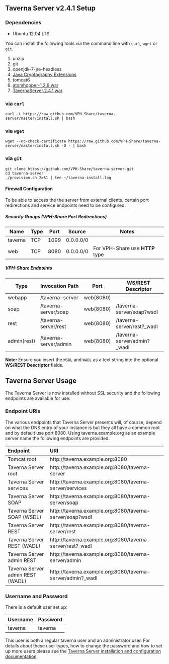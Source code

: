 ## Taverna Server v2.4.1 Setup

### Dependencies

 - Ubuntu 12.04 LTS

You can install the following tools via the command line with `curl`, `wget` or `git`.

 1. unzip
 2. git
 3. openjdk-7-jre-headless
 4. [Java Cryptography Extensions](http://www.oracle.com/technetwork/java/javase/downloads/jce-7-download-432124.html)
 5. tomcat6
 6. [atomhopper-1.2.9.war](http://maven.research.rackspacecloud.com/content/repositories/releases/org/atomhopper/atomhopper/1.2.9/atomhopper-1.2.9.war)
 7. [TavernaServer.2.4.1.war](https://launchpad.net/taverna-server/2.x/2.4.1/+download/TavernaServer.2.4.1.war)


### via `curl`

```Shell
curl -L https://raw.github.com/VPH-Share/taverna-server/master/install.sh | bash
```

### via `wget`

```Shell
wget --no-check-certificate https://raw.github.com/VPH-Share/taverna-server/master/install.sh -O - | bash
```

### via `git`

```Shell
git clone https://github.com/VPH-Share/taverna-server.git
cd taverna-server
./provision.sh 2>&1 | tee ~/taverna-install.log
```

#### Firewall Configuration

To be able to access the the server from external clients, certain port redirections and service endpoints need to be configured.

##### Security Groups (VPH-Share Port Redirections)

<table>
<thead>
<tr>
<th>Name    </th>
<th> Type </th>
<th> Port </th>
<th> Source    </th>
<th> Notes </th>
</tr>
</thead>
<tbody>
<tr>
<td>taverna </td>
<td> TCP  </td>
<td> 1099 </td>
<td> 0.0.0.0/0 </td>
<td>       </td>
</tr>
<tr>
<td>web     </td>
<td> TCP  </td>
<td> 8080 </td>
<td> 0.0.0.0/0 </td>
<td> For VPH-Share use <strong>HTTP</strong> type</td>
</tr>
</tbody>
</table>

##### VPH-Share Endpoints

<table>
<thead>
<tr>
<th>Type         </th>
<th> Invocation Path       </th>
<th> Port      </th>
<th> WS/REST Descriptor</th>
</tr>
</thead>
<tbody>
<tr>
<td>webapp       </td>
<td> /taverna-server       </td>
<td> web(8080) </td>
<td></td>
</tr>
<tr>
<td>soap         </td>
<td> /taverna-server/soap  </td>
<td> web(8080) </td>
<td> /taverna-server/soap?wsdl</td>
</tr>
<tr>
<td>rest         </td>
<td> /taverna-server/rest  </td>
<td> web(8080) </td>
<td> /taverna-server/rest?_wadl</td>
</tr>
<tr>
<td>admin(rest)  </td>
<td> /taverna-server/admin </td>
<td> web(8080) </td>
<td> /taverna-server/admin?_wadl</td>
</tr>
</tbody>
</table>

**Note:** Ensure you insert the `WSDL` and `WADL` as a text string into the optional **WS/REST Descriptor** fields.


## Taverna Server Usage

The Taverna Server is now installed without SSL security and the following endpoints are available for use:

### Endpoint URIs

The various endpoints that Taverna Server presents will, of course, depend on what the DNS entry of your instance is but they all have a common root and by default use port 8080. Using taverna.example.org as an example server name the following endpoints are provided:

<table>
<thead>
<tr>
<th align="left">Endpoint                         </th>
<th align="left"> URI                                                        </th>
</tr>
</thead>
<tbody>
<tr>
<td align="left">Tomcat root                       </td>
<td align="left"> http://taverna.example.org:8080                            </td>
</tr>
<tr>
<td align="left">Taverna Server root               </td>
<td align="left"> http://taverna.example.org:8080/taverna-server             </td>
</tr>
<tr>
<td align="left">Taverna Server services           </td>
<td align="left"> http://taverna.example.org:8080/taverna-server/services    </td>
</tr>
<tr>
<td align="left">Taverna Server SOAP               </td>
<td align="left"> http://taverna.example.org:8080/taverna-server/soap        </td>
</tr>
<tr>
<td align="left">Taverna Server SOAP (WSDL)       </td>
<td align="left"> http://taverna.example.org:8080/taverna-server/soap?wsdl   </td>
</tr>
<tr>
<td align="left">Taverna Server REST               </td>
<td align="left"> http://taverna.example.org:8080/taverna-server/rest        </td>
</tr>
<tr>
<td align="left">Taverna Server REST (WADL)        </td>
<td align="left"> http://taverna.example.org:8080/taverna-server/rest?_wadl  </td>
</tr>
<tr>
<td align="left">Taverna Server admin REST         </td>
<td align="left"> http://taverna.example.org:8080/taverna-server/admin       </td>
</tr>
<tr>
<td align="left">Taverna Server admin REST (WADL) </td>
<td align="left">  http://taverna.example.org:8080/taverna-server/admin?_wadl </td>
</tr>
</tbody>
</table>

### Username and Password

There is a default user set up:

<table>
<thead>
<tr>
<th align="left">Username </th>
<th align="left"> Password </th>
</tr>
</thead>
<tbody>
<tr>
<td align="left">taverna  </td>
<td align="left"> taverna  </td>
</tr>
</tbody>
</table>

This user is both a regular taverna user and an administrator user. For details about these user types, how to change the password and how to set up more users please see the [Taverna Server installation and configuration documentation](http://dev.mygrid.org.uk/wiki/display/taverna/Installation+and+Configuration).
